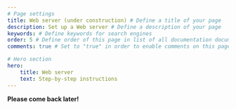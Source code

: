```yaml
---
# Page settings
title: Web server (under construction) # Define a title of your page
description: Set up a Web server # Define a description of your page
keywords: # Define keywords for search engines
order: 5 # Define order of this page in list of all documentation documents
comments: true # Set to "true" in order to enable comments on this page. Make sure you properly setup "disqus_forum_shortname" variable in "_config.yml"

# Hero section
hero:
    title: Web server
    text: Step-by-step instructions
---
```


<div class="callout html">
    <p><strong>Please come back later!</strong>